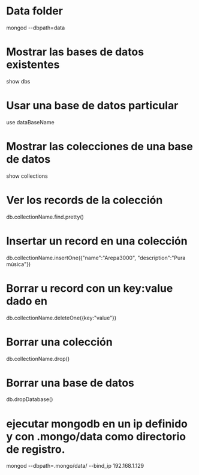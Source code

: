 # Data folder

mongod --dbpath=data

# Mostrar las bases de datos existentes

show dbs

# Usar una base de datos particular

use dataBaseName

# Mostrar las colecciones de una base de datos

show collections

# Ver los records de la colección 

db.collectionName.find.pretty()

# Insertar un record en una colección 

db.collectionName.insertOne({"name":"Arepa3000", "description":"Pura música"})

# Borrar u record con un key:value dado en

db.collectionName.deleteOne({key:"value"})

# Borrar una colección

db.collectionName.drop()

# Borrar una base de datos

db.dropDatabase()

# ejecutar mongodb en un ip definido y con .mongo/data como directorio de registro.

mongod --dbpath=.mongo/data/ --bind_ip 192.168.1.129
